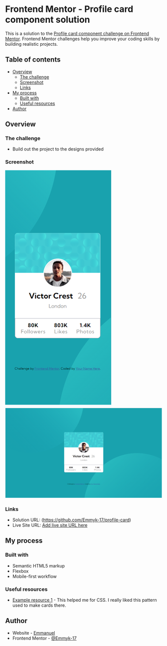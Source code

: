 # Frontend Mentor - Profile card component solution

This is a solution to the [Profile card component challenge on Frontend Mentor](https://www.frontendmentor.io/challenges/profile-card-component-cfArpWshJ). Frontend Mentor challenges help you improve your coding skills by building realistic projects. 

## Table of contents

- [Overview](#overview)
  - [The challenge](#the-challenge)
  - [Screenshot](#screenshot)
  - [Links](#links)
- [My process](#my-process)
  - [Built with](#built-with)
  - [Useful resources](#useful-resources)
- [Author](#author)


## Overview

### The challenge

- Build out the project to the designs provided

### Screenshot

![alt text](mobile-view-1.png) 
![alt text](desktop-view-1.png)
### Links

- Solution URL: (https://github.com/Emmyk-17/profile-card)
- Live Site URL: [Add live site URL here](https://your-live-site-url.com)

## My process

### Built with

- Semantic HTML5 markup
- Flexbox
- Mobile-first workflow


### Useful resources

- [Example resource 1](https://www.W3school.com) - This helped me for CSS. I really liked this pattern used to make cards there.


## Author

- Website - [Emmanuel](https://github.com/Emmyk-17)
- Frontend Mentor - [@Emmyk-17](https://www.frontendmentor.io/profile/Emmyk-17)
